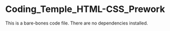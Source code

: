 # Coding_Temple_HTML-CSS_Prework

This is a bare-bones code file. There are no dependencies installed.
